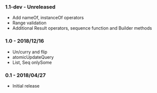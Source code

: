### 1.1-dev - Unreleased
* Add nameOf, instanceOf operators
* Range validation
* Additional Result operators, sequence function and Builder methods

### 1.0 - 2018/12/16
* Un/curry and flip
* atomicUpdateQuery
* List, Seq onlySome

### 0.1 - 2018/04/27
* Initial release
